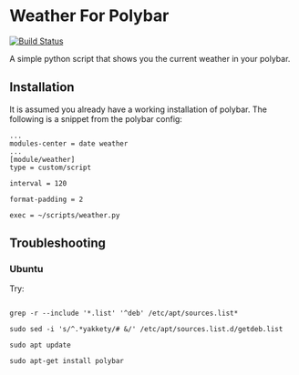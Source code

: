 # Weather For Polybar
[![Build Status](https://travis-ci.org/OfficialOxide/weatherForPolybar.svg?branch=nospecialfont)](https://travis-ci.org/OfficialOxide/weatherForPolybar)

A simple python script that shows you the current weather in your polybar.

## Installation 
It is assumed you already have a working installation of polybar.
The following is a snippet from the polybar config:
```
...
modules-center = date weather
...
[module/weather]
type = custom/script

interval = 120

format-padding = 2

exec = ~/scripts/weather.py
```

## Troubleshooting

###  Ubuntu

Try:

```apt policy polybar libstdc++6 libxcb-xrm0

grep -r --include '*.list' '^deb' /etc/apt/sources.list*

sudo sed -i 's/^.*yakkety/# &/' /etc/apt/sources.list.d/getdeb.list

sudo apt update

sudo apt-get install polybar
```

